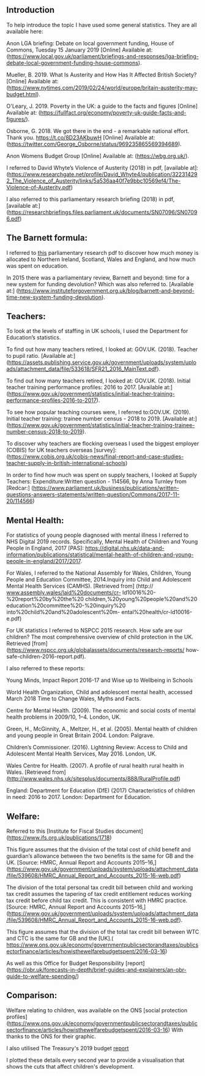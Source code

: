 ## Introduction

To help introduce the topic I have used some general statistics. They are all available here:

Anon LGA briefing: Debate on local government funding, House of Commons, Tuesday 15 January 2019 [Online] Available at: (https://www.local.gov.uk/parliament/briefings-and-responses/lga-briefing-debate-local-government-funding-house-commons).

Mueller, B. 2019. What Is Austerity and How Has It Affected British Society? [Online] Available at: (https://www.nytimes.com/2019/02/24/world/europe/britain-austerity-may-budget.html).

O&#39;Leary, J. 2019. Poverty in the UK: a guide to the facts and figures [Online] Available at: (https://fullfact.org/economy/poverty-uk-guide-facts-and-figures/).

Osborne, G. 2018. We got there in the end - a remarkable national effort. Thank you. https://t.co/8D23AKbuwH [Online] Available at: (https://twitter.com/George_Osborne/status/969235865569394689).

Anon Womens Budget Group [Online] Available at: (https://wbg.org.uk/).

I referred to David Whyte’s Violence of Austerity (2018) in pdf, [available at]:
(https://www.researchgate.net/profile/David_Whyte4/publication/322314292_The_Violence_of_Austerity/links/5a536aa40f7e9bbc10569ef4/The-Violence-of-Austerity.pdf)

I also referred to this parliamentary research briefing (2018) in pdf, [available at:]
(https://researchbriefings.files.parliament.uk/documents/SN07096/SN07096.pdf)


## The Barnett formula: 

I referred to [this](http://researchbriefings.files.parliament.uk/documents/CBP-7386/CBP-7386.pdf) parliamentary research  pdf to discover how much money is allocated to Northern Ireland, Scotland, Wales and England, and how much was spent on education. 

In 2015 there was a parliamentary review, Barnett and beyond: time for a new system for funding devolution? Which was also referred to. [Available at:] (https://www.instituteforgovernment.org.uk/blog/barnett-and-beyond-time-new-system-funding-devolution).



## Teachers: 

To look at the levels of staffing in UK schools, I used the Department for Education’s statistics. 

To find out how many teachers retired, I looked at: GOV.UK. (2018). Teacher to pupil ratio. [Available at:] (https://assets.publishing.service.gov.uk/government/uploads/system/uploads/attachment_data/file/533618/SFR21_2016_MainText.pdf). 

To find out how many teachers retired, I looked at: GOV.UK. (2018). Initial teacher training performance profiles: 2016 to 2017. [Available at:] (https://www.gov.uk/government/statistics/initial-teacher-training-performance-profiles-2016-to-2017). 

To see how popular teaching courses were, I referred to:GOV.UK. (2019). Initial teacher training: trainee number census - 2018 to 2019. [Available at:] (https://www.gov.uk/government/statistics/initial-teacher-training-trainee-number-census-2018-to-2019). 

To discover why teachers are flocking overseas I used the biggest employer (COBIS) for UK teachers overseas [survey]:(https://www.cobis.org.uk/cobis-news/final-report-and-case-studies-teacher-supply-in-british-international-schools)

In order to find how much was spent on supply teachers, I looked at Supply Teachers: Expenditure:Written question - 114566, by Anna Turnley from [Redcar:] (https://www.parliament.uk/business/publications/written-questions-answers-statements/written-question/Commons/2017-11-20/114566) 

## Mental Health: 

For statistics of young people diagnosed with mental illness I referred to NHS Digital 2019 records. Specifically, Mental Health of Children and Young People in England, 2017 [PAS]: https://digital.nhs.uk/data-and-information/publications/statistical/mental-health-of-children-and-young-people-in-england/2017/2017.

For Wales, I referred to the National Assembly for Wales, Children, Young People and Education Committee, 2014.Inquiry into Child and Adolescent Mental Health Services (CAMHS). [Retrieved from] (http:// www.assembly.wales/laid%20documents/cr- ld10016%20-%20report%20by%20the%20 children,%20young%20people%20and%20 education%20committee%20-%20inquiry%20 into%20child%20and%20adolescent%20m- ental%20health/cr-ld10016-e.pdf)

For UK statistics I referred to NSPCC 2015 research. How safe are our children? The most comprehensive overview of child protection in the UK. Retrieved [from] (https://www.nspcc.org.uk/globalassets/documents/research-reports/ how-safe-children-2016-report.pdf).

I also referred to these reports:

Young Minds, Impact Report 2016-17 and Wise up to Wellbeing in Schools

World Health Organization, Child and adolescent mental health, accessed March 2018 Time to Change Wales, Myths and Facts. 

Centre for Mental Health. (2009). The economic and social costs of mental health problems in 2009/10, 1–4. London, UK.

Green, H., McGinnity, A., Meltzer, H., et al. (2005). Mental health of children and young people in Great Britain 2004. London: Palgrave.

Children’s Commissioner. (2016). Lightning Review: Access to Child and Adolescent Mental Health Services, May 2016. London, UK. 

Wales Centre for Health. (2007). A profile of rural health rural health in Wales. [Retrieved from] (http://www.wales.nhs.uk/sitesplus/documents/888/RuralProfile.pdf)

England: Department for Education (DfE) (2017) Characteristics of children in need: 2016 to 2017. London: Department for Education.

## Welfare: 

Referred to this [Institute for Fiscal Studies document] (https://www.ifs.org.uk/publications/1718)

This figure assumes that the division of the total cost of child benefit and guardian’s allowance between the two benefits is the same for GB and the UK. [Source: HMRC, Annual Report and Accounts 2015–16,] (https://www.gov.uk/government/uploads/system/uploads/attachment_data/file/539608/HMRC_Annual_Report_and_Accounts_2015-16-web.pdf)

The division of the total personal tax credit bill between child and working tax credit assumes the tapering of tax credit entitlement reduces working tax credit before child tax credit. This is consistent with HMRC practice. [Source: HMRC, Annual Report and Accounts 2015–16,] (https://www.gov.uk/government/uploads/system/uploads/attachment_data/file/539608/HMRC_Annual_Report_and_Accounts_2015-16-web.pdf). 

This figure assumes that the division of the total tax credit bill between WTC and CTC is the same for GB and the [UK].(
https://www.ons.gov.uk/economy/governmentpublicsectorandtaxes/publicsectorfinance/articles/howisthewelfarebudgetspent/2016-03-16) 

As well as this Office for Budget Responsibility [report] (https://obr.uk/forecasts-in-depth/brief-guides-and-explainers/an-obr-guide-to-welfare-spending/)

## Comparison: 

Welfare relating to children, was available on the ONS [social protection profiles] (https://www.ons.gov.uk/economy/governmentpublicsectorandtaxes/publicsectorfinance/articles/howisthewelfarebudgetspent/2016-03-16) With thanks to the ONS for their graphic. 

I also utilised The Treasury's 2019 budget [report](https://www.researchbriefings.files.parliament.uk/documents/CBP-8517/CBP-8517.pdf)

I plotted these details every second year to provide a visualisation that shows the cuts that affect children's development. 






